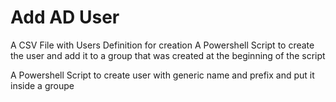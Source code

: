 # Add AD User

A CSV File with Users Definition for creation
A Powershell Script to create the user and add it to a group that was created at the beginning of the script

A Powershell Script to create user with generic name and prefix and put it inside a groupe



